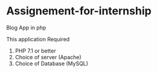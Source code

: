 # Assignement-for-internship
Blog App in php



This application Required
1. PHP 7.1 or better
2. Choice of server (Apache)
3. Choice of Database (MySQL)
